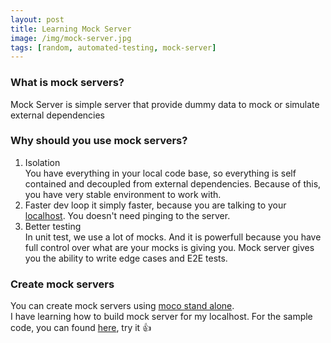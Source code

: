 ```yaml
---
layout: post
title: Learning Mock Server
image: /img/mock-server.jpg
tags: [random, automated-testing, mock-server]
---
```


### What is mock servers?    
Mock Server is simple server that provide dummy data to mock or simulate external dependencies  

### Why should you use mock servers?    
1. Isolation    
    You have everything in your local code base, so everything is self contained and decoupled from external dependencies. Because of this, you have very stable environment to work with.
2. Faster dev loop
    it simply faster, because you are talking to your [localhost](http://127.0.0.1). You doesn't need pinging to the server.
3. Better testing   
    In unit test, we use a lot of mocks. And it is powerfull because you have full control over what are your mocks is giving you. Mock server gives you the ability to write edge cases and E2E tests. 

### Create mock servers
You can create mock servers using [moco stand alone](https://github.com/dreamhead/moco).    
I have learning how to build mock server for my localhost. For the sample code, you can found [here](https://github.com/erikcyo/mock-server), try it  :thumbsup: